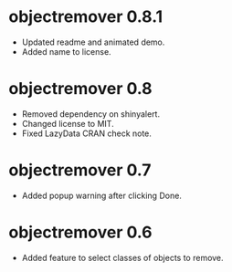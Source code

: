 # objectremover 0.8.1

* Updated readme and animated demo.
* Added name to license.

# objectremover 0.8

* Removed dependency on shinyalert.
* Changed license to MIT.
* Fixed LazyData CRAN check note.

# objectremover 0.7

* Added popup warning after clicking Done.

# objectremover 0.6

* Added feature to select classes of objects to remove.
